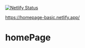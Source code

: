 [![Netlify Status](https://api.netlify.com/api/v1/badges/aa2f206c-e973-41b4-80aa-60153d6f7055/deploy-status)](https://app.netlify.com/sites/homepage-basic/deploys)

https://homepage-basic.netlify.app/

# homePage
